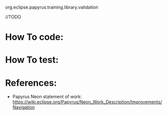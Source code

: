 org.eclipse.papyrus.training.library.validation

//TODO
# How To code:


# How To test:


# References:
 - Papyrus Neon statement of work: https://wiki.eclipse.org/Papyrus/Neon_Work_Description/Improvements/Navigation
 